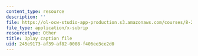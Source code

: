 ```yaml
---
content_type: resource
description: ''
file: https://ol-ocw-studio-app-production.s3.amazonaws.com/courses/8-20-introduction-to-special-relativity-january-iap-2021/245e9173af39af820008f406ee3ce2d0_XAt0dX5M-TA.srt
file_type: application/x-subrip
resourcetype: Other
title: 3play caption file
uid: 245e9173-af39-af82-0008-f406ee3ce2d0
---
```

